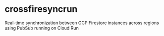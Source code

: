 # crossfiresyncrun
Real-time synchronization between GCP Firestore instances across regions using PubSub running on Cloud Run
